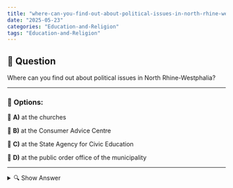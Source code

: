 ```yaml
---
title: "where-can-you-find-out-about-political-issues-in-north-rhine-westphalia"
date: "2025-05-23"
categories: "Education-and-Religion"
tags: "Education-and-Religion"
---
```


## 📌 **Question**

Where can you find out about political issues in North Rhine-Westphalia?



---

### 📝 **Options:**

🔘 **A)** at the churches

🔘 **B)** at the Consumer Advice Centre

🔘 **C)** at the State Agency for Civic Education

🔘 **D)** at the public order office of the municipality

---

<details>
  <summary>🔍 Show Answer</summary>

  <p>
💡  <b>Correct Answer:</b>  c
  </p>
  <p>
    📖<b>Explanation:</b>
    
  </p>
</details>
